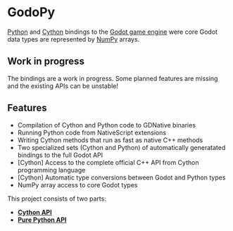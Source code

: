 # GodoPy

[Python](https://www.python.org/) and [Cython](https://cython.readthedocs.io/en/latest/src/quickstart/overview.html)
bindings to the [Godot game engine](http://godotengine.org/)
were core Godot data types are represented by [NumPy](https://numpy.org/) arrays.

## Work in progress

The bindings are a work in progress. Some planned features are missing and the existing APIs can be unstable!

## Features

- Compilation of Cython and Python code to GDNative binaries
- Running Python code from NativeScript extensions
- Writing Cython methods that run as fast as native C++ methods
- Two specialized sets (Cython and Python) of automatically generatated bindings to the full Godot API
- [Cython] Access to the complete official C++ API from Cython programming language
- [Cython] Automatic type conversions between Godot and Python types
- NumPy array access to core Godot types

This project consists of two parts:
- [**Cython API**](CYTHON_README.md)
- [**Pure Python API**](PYTHON_README.md)
